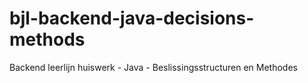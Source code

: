 # bjl-backend-java-decisions-methods
Backend leerlijn huiswerk - Java - Beslissingsstructuren en Methodes
